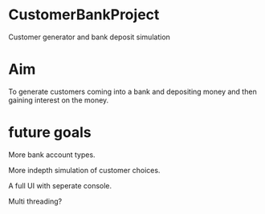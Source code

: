 # CustomerBankProject
Customer generator and bank deposit simulation
 
 # Aim
 
 To generate customers coming into a bank and depositing money and then gaining interest on the money.
 
 
 # future goals
 
 More bank account types.
 
 More indepth simulation of customer choices.
 
 A full UI with seperate console.
 
 Multi threading?
